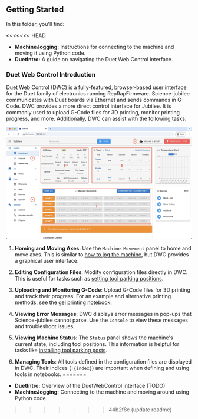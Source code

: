 ## Getting Started

In this folder, you'll find:

<<<<<<< HEAD
- **MachineJogging:** Instructions for connecting to the machine and moving it using Python code.
- **DuetIntro:** A guide on navigating the Duet Web Control interface.

### Duet Web Control Introduction

Duet Web Control (DWC) is a fully-featured, browser-based user interface for the Duet family of electronics running RepRapFirmware. Science-jubilee communicates with Duet boards via Ethernet and sends commands in G-Code. DWC provides a more direct control interface for Jubilee. It is commonly used to upload G-Code files for 3D printing, monitor printing progress, and more. Additionally, DWC can assist with the following tasks:

![Duet Dashboard](duet_dashboard.jpg)

1. **Homing and Moving Axes**: Use the `Machine Movement` panel to home and move axes. This is similar to [how to jog the machine](../general/MachineJogging.ipynb), but DWC provides a graphical user interface.

2. **Editing Configuration Files**: Modify configuration files directly in DWC. This is useful for tasks such as [setting tool parking positions](../calibration/SetToolParkingPositions.ipynb).

3. **Uploading and Monitoring G-Code**: Upload G-Code files for 3D printing and track their progress. For an example and alternative printing methods, see the [gel printing notebook](../syringe/4_GelPrinting.ipynb).

4. **Viewing Error Messages**: DWC displays error messages in pop-ups that Science-jubilee cannot parse. Use the `Console` to view these messages and troubleshoot issues.

5. **Viewing Machine Status**: The `Status` panel shows the machine's current state, including tool positions. This information is helpful for tasks like [installing tool parking posts](../calibration/SetToolParkingPositions.ipynb).

6. **Managing Tools**: All tools defined in the configuration files are displayed in DWC. Their indices (`T{index}`) are important when defining and using tools in notebooks.
=======
- **DuetIntro:** Overview of the DuetWebControl interface (TODO)
- **MachineJogging:** Connecting to the machine and moving around using Python code.
>>>>>>> 44b2f8c (update readme)
